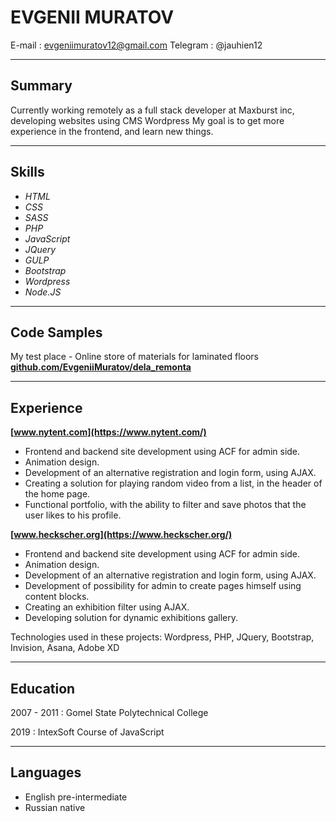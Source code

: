 EVGENII MURATOV
===============

    
E-mail : evgeniimuratov12@gmail.com
Telegram : @jauhien12

-------------------     

Summary
-------
Сurrently working remotely as a full stack developer at Maxburst inc, developing websites using CMS Wordpress
My goal is to get more experience in the frontend, and learn new things.

----------

Skills
------

* _HTML_
* _CSS_
* _SASS_
* _PHP_
* _JavaScript_
* _JQuery_
* _GULP_
* _Bootstrap_
* _Wordpress_
* _Node.JS_

----------

Code Samples
------------
My test place - Online store of materials for laminated floors
**[github.com/EvgeniiMuratov/dela_remonta](https://github.com/EvgeniiMuratov/dela_remonta)**

-----------

Experience
----------
**[www.nytent.com](https://www.nytent.com/)**

* Frontend and backend site development using ACF for admin side. 
* Animation design.
* Development of an alternative registration and login form, using AJAX.
* Creating a solution for playing random video from a list, in the header of the home page.
* Functional portfolio, with the ability to filter and save photos that the user likes to his profile.

**[www.heckscher.org](https://www.heckscher.org/)**
* Frontend and backend site development using ACF for admin side. 
* Animation design.
* Development of an alternative registration and login form, using AJAX.
* Development of possibility for admin to create pages himself using content blocks.
* Сreating an exhibition filter using AJAX.
* Developing solution for dynamic exhibitions gallery.

Technologies used in these projects:
Wordpress, PHP, JQuery, Bootstrap, Invision, Asana, Adobe XD

--------

Education
---------

2007 - 2011
:   Gomel State Polytechnical College

2019
:   IntexSoft Course of JavaScript

---------

Languages
---------
* English  pre-intermediate
* Russian  native

